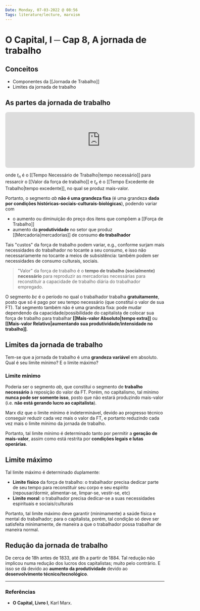 ```yaml
---
Date: Monday, 07-03-2022 @ 08:56
Tags: literature/lecture, marxism
---
```

# O Capital, I ─ Cap 8, A jornada de trabalho
## Conceitos
* Componentes da [[Jornada de Trabalho]]
* Limites da jornada de trabalho

## As partes da jornada de trabalho
<!-- https://q.uiver.app/?q=WzAsMyxbMCwwLCJhIl0sWzMsMCwiYiJdLFs3LDAsImMiXSxbMCwxLCJ0X24iLDAseyJzdHlsZSI6eyJoZWFkIjp7Im5hbWUiOiJub25lIn19fV0sWzEsMiwidF9lIiwwLHsic3R5bGUiOnsiaGVhZCI6eyJuYW1lIjoibm9uZSJ9fX1dXQ== --> <iframe class="quiver-embed" src="https://q.uiver.app/?q=WzAsMyxbMCwwLCJhIl0sWzMsMCwiYiJdLFs3LDAsImMiXSxbMCwxLCJ0X24iLDAseyJzdHlsZSI6eyJoZWFkIjp7Im5hbWUiOiJub25lIn19fV0sWzEsMiwidF9lIiwwLHsic3R5bGUiOnsiaGVhZCI6eyJuYW1lIjoibm9uZSJ9fX1dXQ==&embed" width="600" height="176" style="border-radius: 8px; border: none;"></iframe>
onde $t_n$ é o [[Tempo Necessário de Trabalho|tempo necessário]] para ressarcir o [[Valor da força de trabalho]]
e $t_e$ é o [[Tempo Excedente de Trabalho|tempo excedente]], no qual se produz mais-valor.

Portanto, o segmento $ab$ **não é uma grandeza fixa** (é uma grandeza **dada por condições históricas-sociais-culturais-biológicas**), podendo variar com
* o aumento ou diminuição do preço dos itens que compõem a [[Força de Trabalho]]
* aumento da **produtividade** no setor que produz [[Mercadoria|mercadorias]] de consumo **do trabalhador**

Tais "custos" da força de trabalho podem variar, e.g., conforme surjam mais necessidades do trabalhador no tocante a seu consumo, e isso não necessariamente no tocante a meios de subsistência: também podem ser necessidades de consumo culturais, sociais.

> "Valor" da força de trabalho é o **tempo de trabalho (socialmente) necessário** para reproduzir as mercadorias necessárias para reconstituir a capacidade de trabalho diária do trabalhador empregado. 

O segmento $bc$ é o período no qual o trabalhador trabalha **gratuitamente**, posto que só é pago por seu tempo necessário (que constitui o valor de sua FT). Tal segmento também não é uma grandeza fixa: pode mudar dependendo da capacidade/possibilidade do capitalista de colocar sua força de trabalho para trabalhar **[[Mais-valor Absoluto|tempo extra]]** ou **[[Mais-valor Relativo|aumentando sua produtividade/intensidade no trabalho]]**. 

## Limites da jornada de trabalho
Tem-se que a jornada de trabalho é uma **grandeza variável** em absoluto. Qual é seu limite mínimo? E o limite máximo?

### Limite mínimo
Poderia ser o segmento $ab$, que constitui o segmento de **trabalho necessário** à reposição do valor da FT. Porém, no capitalismo, tal mínimo **nunca pode ser somente isso**, posto que não estará produzindo mais-valor (i.e. **não está gerando lucro ao capitalista**).

Marx diz que o limite mínimo é indeterminável, devido ao progresso técnico conseguir reduzir cada vez mais o valor da FT, e portanto reduzindo cada vez mais o limite mínimo da jornada de trabalho.

Portanto, tal limite mínimo é determinado tanto por permitir a **geração de mais-valor**, assim como está restrita por **condições legais e lutas operárias**.

## Limite máximo
Tal limite máximo é determinado duplamente:
* **Limite físico** da força de trabalho: o trabalhador precisa dedicar parte de seu tempo para reconstituir seu corpo e seu espírito (repousar/dormir, alimentar-se, limpar-se, vestir-se, etc)
* **Limite moral**: o trabalhador precisa dedicar-se a suas necessidades espirituais e sociais/culturais

Portanto, tal limite máximo deve garantir (minimamente) a saúde física e mental do trabalhador; para o capitalista, porém, tal condição só deve ser satisfeita minimamente, de maneira a que o trabalhador possa trabalhar de maneira normal.

## Redução da jornada de trabalho
De cerca de 18h antes de 1833, até 8h a partir de 1884. Tal redução não implicou numa redução dos lucros dos capitalistas; muito pelo contrário. E isso se dá devido ao **aumento da produtividade** devido ao **desenvolvimento técnico/tecnológico**.


---
### Referências
- **O Capital, Livro I**, Karl Marx.